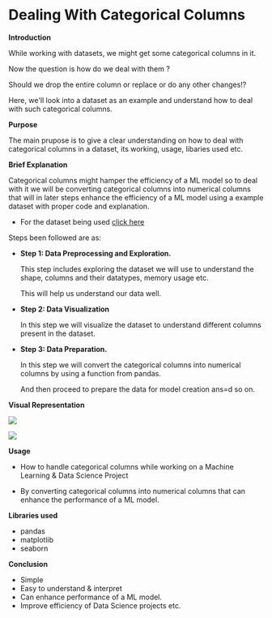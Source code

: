 # **Dealing With Categorical Columns**

**Introduction**


While working with datasets, we might get some categorical columns in it.

Now the question is how do we deal with them ?

Should we drop the entire column or replace or do any other changes!?

Here, we'll look into a dataset as an example and understand how to deal with such categorical columns.

**Purpose**

The main prupose is to give a clear understanding on how to deal with categorical columns in a dataset, its working, usage, libaries used etc.

**Brief Explanation**

Categorical columns might hamper the efficiency of a ML model so to deal with it we will be converting categorical columns into numerical columns that will in later steps enhance the efficiency of a ML model using a example dataset with proper code and explanation.

- For the dataset being used [click here](https://www.kaggle.com/ionaskel/laptop-prices)


Steps been followed are as:

-  **Step 1: Data Preprocessing and Exploration.**

    This step includes exploring the dataset we will use to understand the shape, columns and their datatypes, memory usage etc.

    This will help us understand our data well.

-  **Step 2: Data Visualization**

    In this step we will visualize the dataset to understand different columns present in the dataset.


-  **Step 3: Data Preparation.**

    In this step we will convert the categorical columns into numerical columns by using a function from pandas.

    And then proceed to prepare the data for model creation ans=d so on.

**Visual Representation**

![](https://github.com/ayushi424/winter-of-contributing/blob/Datascience_With_Python/Datascience_With_Python/Machine%20Learning/Tutorials/Dealing%20with%20Categorical%20Columns/Images/dcc3.jpg)

![](https://github.com/ayushi424/winter-of-contributing/blob/Datascience_With_Python/Datascience_With_Python/Machine%20Learning/Tutorials/Dealing%20with%20Categorical%20Columns/Images/dcc4.jpg)


**Usage**

- How to handle categorical columns while working on a Machine Learning & Data Science Project

- By converting categorical columns into numerical columns that can enhance the performance of a ML model.

**Libraries used**
- pandas
- matplotlib
- seaborn

**Conclusion**
- Simple
- Easy to understand & interpret
- Can enhance performance of a ML model.
- Improve efficiency of Data Science projects etc.




